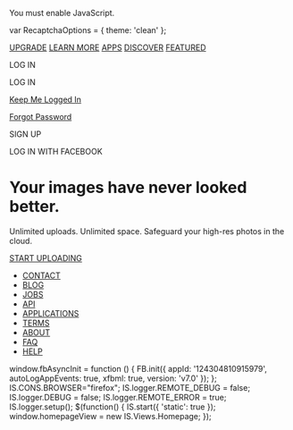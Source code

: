You must enable JavaScript.

var RecaptchaOptions = { theme: 'clean' };

[](http://yfrog.com/)

[UPGRADE](http://yfrog.com/upgrade) [LEARN MORE](http://yfrog.com/about) [APPS](http://yfrog.com/applications) [DISCOVER](http://yfrog.com/discover) [FEATURED](http://yfrog.com/featured)

LOG IN

LOG IN

 [Keep Me Logged In](#)

[Forgot Password](http://yfrog.com/forgot_password)

SIGN UP

LOG IN WITH FACEBOOK

Your images have never looked better.
=====================================

Unlimited uploads. Unlimited space. Safeguard your high-res photos in the cloud.

[START UPLOADING](http://yfrog.com/signup)

*   [CONTACT](http://yfrog.com/contact)
*   [BLOG](http://blog.imageshack.com/)
*   [JOBS](http://blog.yfrog.com/jobs)
*   [API](http://api.imageshack.us/)
*   [APPLICATIONS](http://yfrog.com/applications)
*   [TERMS](http://yfrog.com/terms)
*   [ABOUT](http://yfrog.com/about)
*   [FAQ](http://yfrog.com/faq)
*   [HELP](http://yfrog.com/help)

window.fbAsyncInit = function () { FB.init({ appId: '124304810915979', autoLogAppEvents: true, xfbml: true, version: 'v7.0' }); }; IS.CONS.BROWSER="firefox"; IS.logger.REMOTE\_DEBUG = false; IS.logger.DEBUG = false; IS.logger.REMOTE\_ERROR = true; IS.logger.setup(); $(function() { IS.start({ 'static': true }); window.homepageView = new IS.Views.Homepage; });